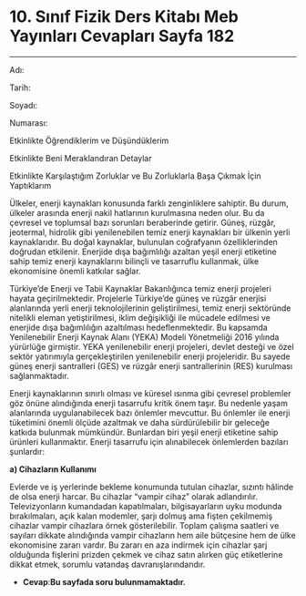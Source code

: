 # 10. Sınıf Fizik Ders Kitabı Meb Yayınları Cevapları Sayfa 182

---

Adı:

 Tarih:

 Soyadı:

 Numarası:

 Etkinlikte Öğrendiklerim ve Düşündüklerim

 Etkinlikte Beni Meraklandıran Detaylar

 Etkinlikte Karşılaştığım Zorluklar ve Bu Zorluklarla Başa Çıkmak İçin Yaptıklarım

Ülkeler, enerji kaynakları konusunda farklı zenginliklere sahiptir. Bu durum, ülkeler arasında enerji nakil hatlarının kurulmasına neden olur. Bu da çevresel ve toplumsal bazı sorunları beraberinde getirir. Güneş, rüzgâr, jeotermal, hidrolik gibi yenilenebilen temiz enerji kaynakları bir ülkenin yerli kaynaklarıdır. Bu doğal kaynaklar, bulunulan coğrafyanın özelliklerinden doğrudan etkilenir. Enerjide dışa bağımlılığı azaltan yeşil enerji etiketine sahip temiz enerji kaynaklarını bilinçli ve tasarruflu kullanmak, ülke ekonomisine önemli katkılar sağlar.

 Türkiye’de Enerji ve Tabii Kaynaklar Bakanlığınca temiz enerji projeleri hayata geçirilmektedir. Projelerle Türkiye’de güneş ve rüzgâr enerjisi alanlarında yerli enerji teknolojilerinin geliştirilmesi, temiz enerji sektöründe nitelikli eleman yetiştirilmesi, iklim değişikliği ile mücadele edilmesi ve enerjide dışa bağımlılığın azaltılması hedeflenmektedir. Bu kapsamda Yenilenebilir Enerji Kaynak Alanı (YEKA) Modeli Yönetmeliği 2016 yılında yürürlüğe girmiştir. YEKA yenilenebilir enerji projeleri, devlet desteği ve özel sektör yatırımıyla gerçekleştirilen yenilenebilir enerji projeleridir. Bu sayede güneş enerji santralleri (GES) ve rüzgâr enerji santrallerinin (RES) kurulması sağlanmaktadır.

 Enerji kaynaklarının sınırlı olması ve küresel ısınma gibi çevresel problemler göz önüne alındığında enerji tasarrufu kritik önem taşır. Bu nedenle yaşam alanlarında uygulanabilecek bazı önlemler mevcuttur. Bu önlemler ile enerji tüketimini önemli ölçüde azaltmak ve daha sürdürülebilir bir geleceğe katkıda bulunmak mümkündür. Bunlardan biri yeşil enerji etiketine sahip ürünleri kullanmaktır. Enerji tasarrufu için alınabilecek önlemlerden bazıları şunlardır:

**a) Cihazların Kullanımı**

Evlerde ve iş yerlerinde bekleme konumunda tutulan cihazlar, sızıntı hâlinde de olsa enerji harcar. Bu cihazlar “vampir cihaz” olarak adlandırılır. Televizyonların kumandadan kapatılmaları, bilgisayarların uyku modunda bırakılmaları, açık kalan modemler, şarjı dolmuş ama fişten çekilmemiş cihazlar vampir cihazlara örnek gösterilebilir. Toplam çalışma saatleri ve sayıları dikkate alındığında vampir cihazların hem aile bütçesine hem de ülke ekonomisine zararı vardır. Bu zararı en aza indirmek için cihazlar şarj olduğunda fişlerini prizden çekmek ve cihaz satın alırken güç etiketlerine dikkat etmek, sorumlu vatandaş davranışlarındandır.

-   **Cevap**:**Bu sayfada soru bulunmamaktadır.**
